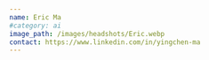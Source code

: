 ```yaml
---
name: Eric Ma
#category: ai
image_path: /images/headshots/Eric.webp
contact: https://www.linkedin.com/in/yingchen-ma
---
```

